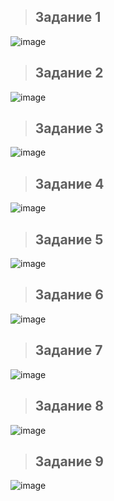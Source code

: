 > ## Задание 1
![image](https://github.com/user-attachments/assets/b09a7d54-09cd-4d2e-8414-e8ca1a919fcf)

> ## Задание 2
![image](https://github.com/user-attachments/assets/ff86e683-610a-45a1-9707-516357962579)

> ## Задание 3
![image](https://github.com/user-attachments/assets/50ccb799-2f45-4e14-8a9f-bde6c49eb504)

> ## Задание 4
![image](https://github.com/user-attachments/assets/a18bc668-a8d5-48e5-a2cc-d0624c8f360e)


> ## Задание 5
![image](https://github.com/user-attachments/assets/57ef61b7-2cd2-494e-ab63-347b8ed96193)


> ## Задание 6
![image](https://github.com/user-attachments/assets/4feddeda-c61e-4005-823b-0baa2c4ab420)


> ## Задание 7
![image](https://github.com/user-attachments/assets/b6c48310-471d-46be-9320-77e3a0c90cd2)


> ## Задание 8
![image](https://github.com/user-attachments/assets/1b1918c4-7868-43f8-b76f-9d19f263ddde)

> ## Задание 9
![image](https://github.com/user-attachments/assets/59bd2310-9a2a-4927-95b5-ed553ca00cfd)






